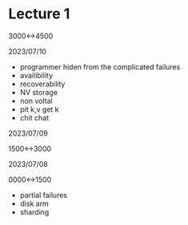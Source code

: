 # Lecture 1

3000<->4500

2023/07/10

- programmer hiden from the complicated failures
- availibility
- recoverability
- NV storage
- non voltal
- pit k,v get k
- chit chat

2023/07/09

1500<->3000

2023/07/08

0000<->1500

- partial failures
- disk arm
- sharding
